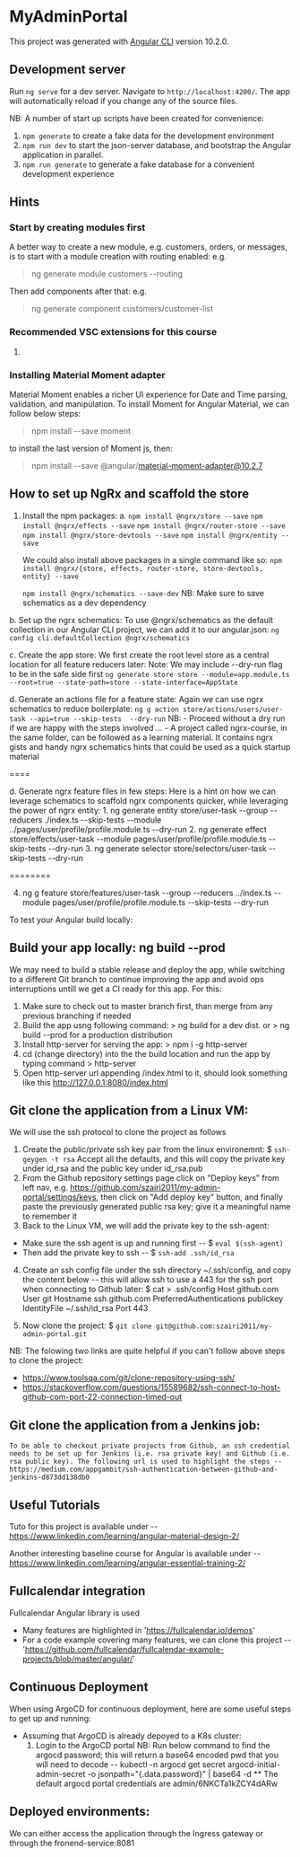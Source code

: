 # MyAdminPortal

This project was generated with [Angular CLI](https://github.com/angular/angular-cli) version 10.2.0.

## Development server

Run `ng serve` for a dev server. Navigate to `http://localhost:4200/`. The app will automatically reload if you change any of the source files.

NB:
A number of start up scripts have been created for convenience:
1. `npm generate` to create a fake data for the development environment
1. `npm run dev` to start the json-server database, and bootstrap the Angular application in parallel.
2. `npm run generate` to generate a fake database for a convenient development experience


## Hints

### Start by creating modules first
A better way to create a new module, e.g. customers, orders, or messages, is to start with a module creation with routing enabled:
e.g. 
  > ng generate module customers --routing

Then add components after that:
e.g. 
  > ng generate component customers/customer-list

### Recommended VSC extensions for this course
1. 

### Installing Material Moment adapter
Material Moment enables a richer UI experience for Date and Time parsing, validation, and manipulation.
To install Moment for Angular Material, we can follow below steps:
  > npm install --save moment
  
  to install the last version of Moment js, then:

  > npm install --save @angular/material-moment-adapter@10.2.7


## How to set up NgRx and scaffold the store
1. Install the npm packages:
  a. 
      `npm install @ngrx/store --save`
      `npm install @ngrx/effects --save`
      `npm install @ngrx/router-store --save`
      `npm install @ngrx/store-devtools --save`
      `npm install @ngrx/entity --save`
    
    We could also install above packages in a single command like so:
      `npm install @ngrx/{store, effects, router-store, store-devtools, entity} --save`

      `npm install @ngrx/schematics --save-dev` NB: Make sure to save schematics as a dev dependency
     
  b. Set up the ngrx schematics:
    To use @ngrx/schematics as the default collection in our Angular CLI project, we can add it to our angular.json:
      `ng config cli.defaultCollection @ngrx/schematics`

  c. Create the app store:
    We first create the root level store as a central location for all feature reducers later:
      Note: We may include --dry-run flag to be in the safe side first
      `ng generate store store --module=app.module.ts --root=true --state-path=store --state-interface=AppState`

  d. Generate an actions file for a feature state:
    Again we can use ngrx schematics to reduce boilerplate:
      `ng g action store/actions/users/user-task --api=true --skip-tests  --dry-run` 
    NB: 
      - Proceed without a dry run if we are happy with the steps involved ...
      - A project called ngrx-course, in the same folder, can be followed as a learning material. It contains ngrx gists and handy ngrx schematics hints that could be used as a quick startup material  
    
  ====

  d. Generate ngrx feature files in few steps:
  Here is a hint on how we can leverage schematics to scaffold ngrx components quicker, while leveraging the power of ngrx entity:
    1. ng generate entity store/user-task --group --reducers ./index.ts --skip-tests --module ../pages/user/profile/profile.module.ts  --dry-run
    2. ng generate effect store/effects/user-task --module pages/user/profile/profile.module.ts --skip-tests --dry-run
    3. ng generate selector store/selectors/user-task --skip-tests --dry-run

========

4. ng g feature store/features/user-task --group --reducers ../index.ts --module pages/user/profile/profile.module.ts --skip-tests --dry-run

To test your Angular build locally:

## Build your app locally: ng build --prod
We may need to build a stable release and deploy the app, while switching to a different Git branch to continue improving the app and avoid ops interruptions untill we get a CI ready for this app. For this: 
1. Make sure to check out to master branch first, than merge from any previous branching if needed
2. Build the app usng following command: > ng build for a dev dist. or > ng build --prod for a production distribution
2. Install http-server for serving the app: > npm i -g http-server
3. cd (change directory) into the the build location and run the app by typing command > http-server
4. Open http-server url appending /index.html to it, should look something like this http://127.0.0.1:8080/index.html


## Git clone the application from a Linux VM:
We will use the ssh protocol to clone the project as follows
1.  Create the public/private ssh key pair from the linux environemnt:
  $ `ssh-geygen -t rsa`
  Accept all the defaults, and this will copy the private key under id_rsa and the public key under id_rsa.pub
2. From the Github repository settings page click on "Deploy keys" from left nav, e.g. https://github.com/szairi2011/my-admin-portal/settings/keys, then click on "Add deploy key" button, and finally paste the previously generated public rsa key; give it a meaningful name to remember it
3. Back to the Linux VM, we will add the private key to the ssh-agent:
  - Make sure the ssh agent is up and running first -- $ `eval $(ssh-agent)`
  - Then add the private key to ssh -- $ `ssh-add .ssh/id_rsa`
4. Create an ssh config file under the ssh directory ~/.ssh/config, and copy the content below -- this will allow ssh to use a 443 for the ssh port when connecting to Github later:
  $ cat > .ssh/config
      Host github.com
      User git
      Hostname ssh.github.com
      PreferredAuthentications publickey
      IdentityFile ~/.ssh/id_rsa
      Port 443

5. Now clone the project:
    $ `git clone git@github.com:szairi2011/my-admin-portal.git`

NB: The folowing two links are quite helpful if you can't follow above steps to clone the project:
  - https://www.toolsqa.com/git/clone-repository-using-ssh/
  - https://stackoverflow.com/questions/15589682/ssh-connect-to-host-github-com-port-22-connection-timed-out

## Git clone the application from a Jenkins job:
	To be able to checkout private projects from Github, an ssh credential needs to be set up for Jenkins (i.e. rsa private key) and Github (i.e. rsa public key). The following url is used to highlight the steps -- https://medium.com/appgambit/ssh-authentication-between-github-and-jenkins-d873dd138db0

## Useful Tutorials

Tuto for this project is available under -- https://www.linkedin.com/learning/angular-material-design-2/

Another interesting baseline course for Angular is available under -- https://www.linkedin.com/learning/angular-essential-training-2/

## Fullcalendar integration
Fullcalendar Angular library is used
 - Many features are highlighted in 'https://fullcalendar.io/demos'
 - For a code example covering many features, we can clone this project -- 'https://github.com/fullcalendar/fullcalendar-example-projects/blob/master/angular/'

 ## Continuous Deployment
 When using ArgoCD for continuous deployment, here are some useful steps to get up and running:
 - Assuming that ArgoCD is already depoyed to a K8s cluster:
    1. Login to the ArgoCD portal
      NB: Run below command to find the argocd password; this will return a base64 encoded pwd that you will need to decode -- kubectl -n argocd get secret argocd-initial-admin-secret -o jsonpath="{.data.password}" | base64 -d
        ** The default argocd portal credentials are admin/6NKCTa1kZCY4dARw


## Deployed environments:
We can either access the application through the Ingress gateway or through the fronend-service:8081